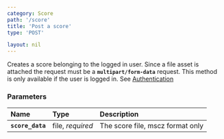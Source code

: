 ```yaml
---
category: Score
path: '/score'
title: 'Post a score'
type: 'POST'

layout: nil
---
```


Creates a score belonging to the logged in user. Since a file asset is attached the request must be a **`multipart/form-data`** request. This method is only available if the user is logged in. See [Authentication](#/authentication)

### Parameters

Name                 | Type                | Description                        | 
:--------------------|:--------------------|:-----------------------------------|
**`score_data`**     | file, *required*    |  The score file, mscz format only  |


